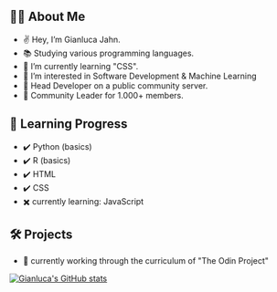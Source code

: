 ## 👨‍💻 About Me #

- ✌️  Hey, I’m Gianluca Jahn.
- 📚 Studying various programming languages.
- 🌱 I’m currently learning "CSS".
- 🏹 I’m interested in Software Development & Machine Learning
- 🧬 Head Developer on a public community server. 
- 🎤 Community Leader for 1.000+ members.

## 🎯 Learning Progress #

- ✔️ Python (basics)
- ✔️ R (basics)
- ✔️ HTML
- ✔️ CSS
- ✖️ currently learning: JavaScript 

## 🛠 Projects #

- 🔧 currently working through the curriculum of "The Odin Project"

[![Gianluca's GitHub stats](https://github-readme-stats.vercel.app/api?username=gianlucajahn)](https://github.com/gianlucajahn/github-readme-stats)
